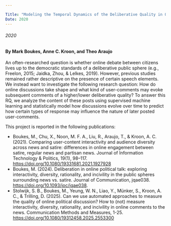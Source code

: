 ```yaml
---

Title: "Modeling the Temporal Dynamics of the Deliberative Quality in Online Debate"
Date: 2020
---
```


###### 2020
#### By Mark Boukes, Anne C. Kroon, and Theo Araujo


An often-researched question is whether online debate between citizens lives up to the democratic standards of a deliberative public sphere (e.g., Freelon, 2015; Jaidka, Zhou, & Lelkes, 2019). However, previous studies remained rather descriptive on the presence of certain speech elements. We instead want to investigate the following research question: How do online discussions take shape and what kind of user-comments may evoke subsequent comments of a higher/lower deliberative quality? To answer this RQ, we analyze the content of these posts using supervised machine learning and statistically model how discussions evolve over time to predict how certain types of response may influence the nature of later posted user-comments.

This project is reported in the following publications:
- Boukes, M., Chu, X., Noon, M. F. A., Liu, R., Araujo, T., & Kroon, A. C. (2021). Comparing user-content interactivity and audience diversity across news and satire: differences in online engagement between satire, regular news and partisan news. Journal of Information Technology & Politics, 19(1), 98–117. https://doi.org/10.1080/19331681.2021.1927928
- Boukes, M. (2024). Deliberation in online political talk: exploring interactivity, diversity, rationality, and incivility in the public spheres surrounding news vs. satire. Journal of Communication, jqae038. https://doi.org/10.1093/joc/jqae038.
- Stolwijk, S. B., Boukes, M., Yeung, W. N., Liao, Y., Münker, S., Kroon, A. C., & Trilling, D. (2025). Can we use automated approaches to measure the quality of online political discussion? How to (not) measure interactivity, diversity, rationality, and incivility in online comments to the news. Communication Methods and Measures, 1-25. https://doi.org/10.1080/19312458.2025.2553300



